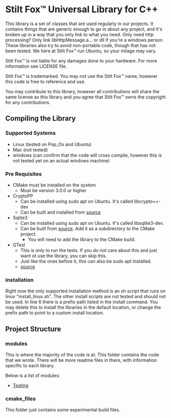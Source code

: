 # Stilt Fox™ Universal Library for C++
This library is a set of classes that are used regularly in our projects. It contains things that are generic enough to go in about any project, and it's broken up in a way that you only link to what you need. Only need http processing? Only link libHttpMessage.a... or dll if you're a windows person. These libraries also try to avoid non-portable code, though that has not been tested. We here at Stilt Fox™ run Ubuntu, so your milage may vary.

Stilt Fox™ is not liable for any damages done to your hardware. For more information see LICENSE file.

Stilt Fox™ is trademarked. You may not use the Stilt Fox™ name, however this code is free to reference and use.

You may contribute to this library, however all contributions will share the same license as this library and you agree that Stilt Fox™ owns the copyright for any contributions.

## Compiling the Library
### Supported Systems
- Linux (tested on Pop_Os and Ubuntu)
- Mac (not tested)
- windows (can confirm that the code will cross compile, however this is not tested yet on an actual windows machine)

### Pre Requisites
- CMake must be installed on the system
    - Must be version 3.0.0 or higher
- CryptoPP
    - Can be installed using sudo apt on Ubuntu. It's called libcrypto++-dev
    - Can be built and installed from [source](https://github.com/weidai11/cryptopp)
- Sqlite3
    - Can be installed using sudo apt on Ubuntu. It's called libsqlite3-dev.
    - Can be built from [source](https://sqlite.org/index.html). Add it as a subdirectory to the CMake project.
        - You will need to add the library to the CMake build.
- GTest
    - This is only to run the tests. If you do not care about this and just want ot use the library, you can skip this.
    - Just like the ones before it, this can also be sudo apt installed.
    - [source](https://github.com/google/googletest)

### installation
Right now the only supported installation method is an sh script that runs on linux "install_linux.sh". The other install scripts are not tested and should not be used. In line 6 there is a prefix path listed in the install command. You may delete this to install the libraries in the default location, or change the prefix path to point to a custom install location.

## Project Structure
### modules
This is where the majority of the code is at. This folder contains the code that we wrote. There will be more readme files in there, with information specific to each library.

Below is a list of modules:

* [Testing](modules/testing)

### cmake_files
This folder just contains some experimental build files.